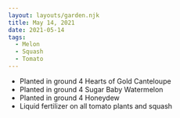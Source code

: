 ```yaml
---
layout: layouts/garden.njk
title: May 14, 2021
date: 2021-05-14
tags:
  - Melon
  - Squash
  - Tomato
---
```

* Planted in ground 4 Hearts of Gold Canteloupe
* Planted in ground 4 Sugar Baby Watermelon
* Planted in ground 4 Honeydew
* Liquid fertilizer on all tomato plants and squash